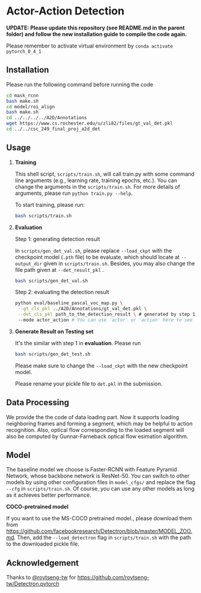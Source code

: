 # Actor-Action Detection
**UPDATE: Please update this repository (see README.md in the parent folder) and follow the new installation guide to compile the code again.**

Please remember to activate virtual environment by `conda activate pytorch_0_4_1`



## Installation

Please run the following command before running the code

```bash
cd mask_rcnn
bash make.sh
cd model/roi_align
bash make.sh
cd ../../../../A2D/Annotations
wget https://www.cs.rochester.edu/u/zli82/files/gt_val_det.pkl
cd ../../csc_249_final_proj_a2d_det
```

## Usage

1. **Training**

   This shell script, `scripts/train.sh`, will call train.py with some command line arguments (e.g., learning rate, training epochs, etc.). You can change the arguments in  the `scripts/train.sh`. For more details of arguments, please run `python train.py --help`.

   To start training, please run:

   ```bash
   bash scripts/train.sh
   ```

2. **Evaluation**

   Step 1: generating detection result

   In `scripts/gen_det_val.sh`, please replace `--load_ckpt` with the checkpoint model (`.pth` file) to be evaluate, which should locate at `--output_dir` given in `scripts/train.sh`. Besides, you may also change the file path given at `--det_result_pkl` .

   ```bash
   bash scripts/gen_det_val.sh
   ```

   Step 2: evaluating the detection result

   ```bash
   python eval/baseline_pascal_voc_map.py \
   	--gt_cls_pkl ../A2D/Annotations/gt_val_det.pkl \
   	--det_cls_pkl path_to_the_detection_result \ # generated by step 1 (--det_result_pkl in scripts/gen_det.sh)
   	--mode actor_action # You can use 'actor' or 'action' here to see the mAP when only considering actor labels or action labels
   ```

3. **Generate Result on Testing set**

   It's the similar with step 1 in **evaluation**. Please run

   ```bash
   bash scripts/gen_det_test.sh
   ```

   Please make sure to change the `--load_ckpt` with the new checkpoint model.

   Please rename your pickle file to `det.pkl` in the submission.



## Data Processing

We provide the the code of data loading part. Now it supports loading neighboring frames and forming a segment, which may be helpful to action recognition. Also, optical flow corresponding to the loaded segment will also be computed by Gunnar-Farneback optical flow esimation algorithm.



## Model

The baseline model we choose is Faster-RCNN with Feature Pyramid Network, whose backbone network is ResNet-50. You can switch to other models by using other configuration files in `model_cfgs/` and replace the flag `--cfg` in `scripts/train.sh`. Of course, you can use any other models as long as it achieves better performance.



**COCO-pretrained model**

If you want to use the MS-COCO pretrained model., please download them from <https://github.com/facebookresearch/Detectron/blob/master/MODEL_ZOO.md>. Then, add the `--load_detectron` flag in `scripts/train.sh` with the path to the downloaded pickle file.



## Acknowledgement

Thanks to [@roytseng-tw](https://github.com/roytseng-tw) for <https://github.com/roytseng-tw/Detectron.pytorch>


